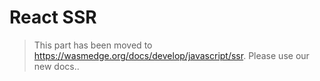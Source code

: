 # React SSR

> This part has been moved to  <https://wasmedge.org/docs/develop/javascript/ssr>. Please use our new docs..
